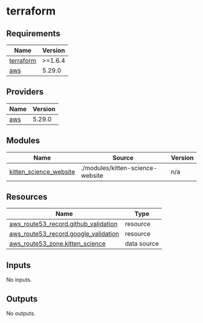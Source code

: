 # terraform

<!-- BEGINNING OF PRE-COMMIT-TERRAFORM DOCS HOOK -->
## Requirements

| Name | Version |
|------|---------|
| <a name="requirement_terraform"></a> [terraform](#requirement\_terraform) | >=1.6.4 |
| <a name="requirement_aws"></a> [aws](#requirement\_aws) | 5.29.0 |

## Providers

| Name | Version |
|------|---------|
| <a name="provider_aws"></a> [aws](#provider\_aws) | 5.29.0 |

## Modules

| Name | Source | Version |
|------|--------|---------|
| <a name="module_kitten_science_website"></a> [kitten\_science\_website](#module\_kitten\_science\_website) | ./modules/kitten-science-website | n/a |

## Resources

| Name | Type |
|------|------|
| [aws_route53_record.github_validation](https://registry.terraform.io/providers/hashicorp/aws/5.29.0/docs/resources/route53_record) | resource |
| [aws_route53_record.google_validation](https://registry.terraform.io/providers/hashicorp/aws/5.29.0/docs/resources/route53_record) | resource |
| [aws_route53_zone.kitten_science](https://registry.terraform.io/providers/hashicorp/aws/5.29.0/docs/data-sources/route53_zone) | data source |

## Inputs

No inputs.

## Outputs

No outputs.
<!-- END OF PRE-COMMIT-TERRAFORM DOCS HOOK -->
